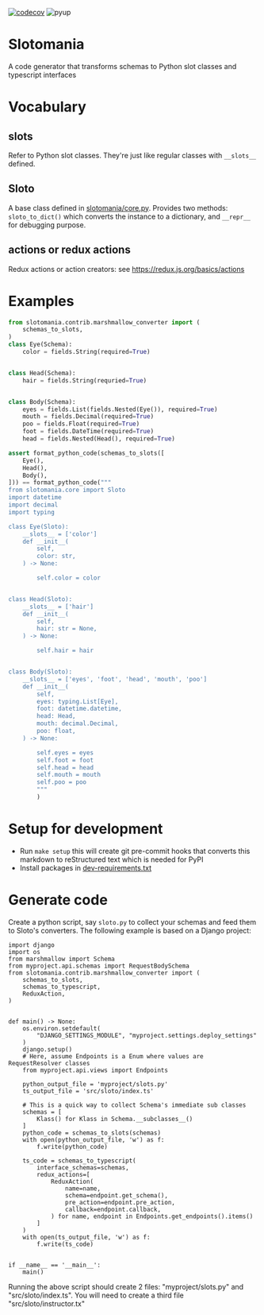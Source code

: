 [![codecov](https://codecov.io/gh/conanfanli/slotomania/branch/master/graph/badge.svg)](https://codecov.io/gh/conanfanli/slotomania)
![pyup](https://pyup.io/repos/github/conanfanli/slotomania/shield.svg)

# Slotomania
A code generator that transforms schemas to Python slot classes and typescript interfaces

# Vocabulary
## slots
Refer to Python slot classes. They're just like regular classes with `__slots__` defined.

## Sloto
A base class defined in [slotomania/core.py](./slotomania.core.py).
Provides two methods: `sloto_to_dict()` which converts the instance to a dictionary, and `__repr__` for debugging purpose.

## actions or redux actions
Redux actions or action creators: see https://redux.js.org/basics/actions

# Examples

```Python
from slotomania.contrib.marshmallow_converter import (
    schemas_to_slots,
)
class Eye(Schema):
    color = fields.String(required=True)


class Head(Schema):
    hair = fields.String(requried=True)


class Body(Schema):
    eyes = fields.List(fields.Nested(Eye()), required=True)
    mouth = fields.Decimal(required=True)
    poo = fields.Float(required=True)
    foot = fields.DateTime(required=True)
    head = fields.Nested(Head(), required=True)

assert format_python_code(schemas_to_slots([
    Eye(),
    Head(),
    Body(),
])) == format_python_code("""
from slotomania.core import Sloto
import datetime
import decimal
import typing

class Eye(Sloto):
    __slots__ = ['color']
    def __init__(
        self,
        color: str,
    ) -> None:

        self.color = color


class Head(Sloto):
    __slots__ = ['hair']
    def __init__(
        self,
        hair: str = None,
    ) -> None:

        self.hair = hair


class Body(Sloto):
    __slots__ = ['eyes', 'foot', 'head', 'mouth', 'poo']
    def __init__(
        self,
        eyes: typing.List[Eye],
        foot: datetime.datetime,
        head: Head,
        mouth: decimal.Decimal,
        poo: float,
    ) -> None:

        self.eyes = eyes
        self.foot = foot
        self.head = head
        self.mouth = mouth
        self.poo = poo
        """
        )
```

# Setup for development
- Run `make setup` this will create git pre-commit hooks that converts this markdown to reStructured text which is needed for PyPI
- Install packages in [dev-requirements.txt](./dev-requirements.txt)

# Generate code
Create a python script, say `sloto.py` to collect your schemas and feed them to Sloto's converters.
The following example is based on a Django project:
```pyton
import django
import os
from marshmallow import Schema
from myproject.api.schemas import RequestBodySchema
from slotomania.contrib.marshmallow_converter import (
    schemas_to_slots,
    schemas_to_typescript,
    ReduxAction,
)


def main() -> None:
    os.environ.setdefault(
        "DJANGO_SETTINGS_MODULE", "myproject.settings.deploy_settings"
    )
    django.setup()
    # Here, assume Endpoints is a Enum where values are RequestResolver classes
    from myproject.api.views import Endpoints

    python_output_file = 'myproject/slots.py'
    ts_output_file = 'src/sloto/index.ts'

    # This is a quick way to collect Schema's immediate sub classes
    schemas = [
        Klass() for Klass in Schema.__subclasses__()
    ]
    python_code = schemas_to_slots(schemas)
    with open(python_output_file, 'w') as f:
        f.write(python_code)

    ts_code = schemas_to_typescript(
        interface_schemas=schemas,
        redux_actions=[
            ReduxAction(
                name=name,
                schema=endpoint.get_schema(),
                pre_action=endpoint.pre_action,
                callback=endpoint.callback,
            ) for name, endpoint in Endpoints.get_endpoints().items()
        ]
    )
    with open(ts_output_file, 'w') as f:
        f.write(ts_code)


if __name__ == '__main__':
    main()
```
Running the above script should create 2 files: "myproject/slots.py" and "src/sloto/index.ts".
You will need to create a third file "src/sloto/instructor.tx"
